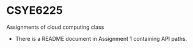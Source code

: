 # CSYE6225
Assignments of cloud computing class 
*  There is a README document in Assignment 1 containing API paths.
